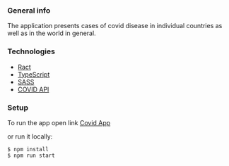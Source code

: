 ### General info

The application presents cases of covid disease in individual countries as well as in the world in general.

### Technologies

- [Ract](https://create-react-app.dev/docs/adding-typescript)
- [TypeScript](https://www.typescriptlang.org)
- [SASS](https://sass-lang.com)
- [COVID API](https://github.com/javieraviles/covidAPI)

### Setup

To run the app open link [Covid App](https://netlify-covid-app.netlify.app)

or run it locally:

```
$ npm install
$ npm run start
```
